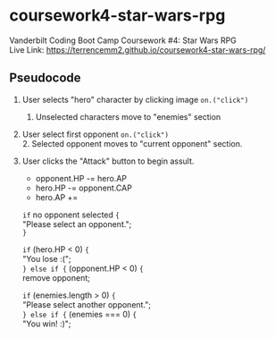 # coursework4-star-wars-rpg
Vanderbilt Coding Boot Camp Coursework #4: Star Wars RPG  
Live Link: https://terrencemm2.github.io/coursework4-star-wars-rpg/  

## Pseudocode  
1. User selects "hero" character by clicking image `on.("click")`  
    1. Unselected characters move to "enemies" section  
2. User select first opponent `on.("click")`  
    2. Selected opponent moves to "current opponent" section.  
3. User clicks the "Attack" button to begin assult.  
    * opponent.HP -= hero.AP
    * hero.HP -= opponent.CAP
    * hero.AP +=
      
    `if` no opponent selected `{`  
        "Please select an opponent.";  
    `}`  

    `if` (hero.HP < 0) `{`  
        "You lose :(";  
    `} else if {` (opponent.HP < 0) `{`  
        remove opponent;  
          
    `if` (enemies.length > 0) `{`  
        "Please select another opponent.";  
    `} else if {` (enemies === 0) `{`  
        "You win! :)";  
